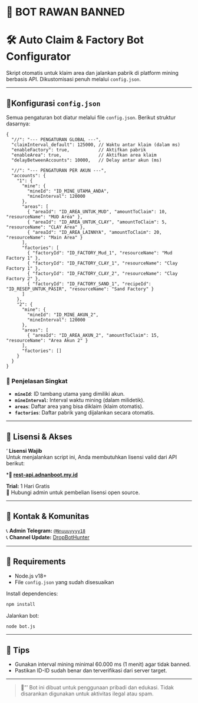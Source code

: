 # 📌 BOT RAWAN BANNED
#  🛠️ Auto Claim & Factory Bot Configurator

Skript otomatis untuk klaim area dan jalankan pabrik di platform mining berbasis API. Dikustomisasi penuh melalui `config.json`.

---

## 📁Konfigurasi `config.json`

Semua pengaturan bot diatur melalui file `config.json`. Berikut struktur dasarnya:

```jsonc
{
  "//": "--- PENGATURAN GLOBAL ---",
  "claimInterval_default": 125000, // Waktu antar klaim (dalam ms)
  "enableFactory": true,           // Aktifkan pabrik
  "enableArea": true,              // Aktifkan area klaim
  "delayBetweenAccounts": 10000,   // Delay antar akun (ms)

  "//": "--- PENGATURAN PER AKUN ---",
  "accounts": {
    "1": {
      "mine": {
        "mineId": "ID_MINE_UTAMA_ANDA",
        "mineInterval": 120000
      },
      "areas": [
        { "areaId": "ID_AREA_UNTUK_MUD", "amountToClaim": 10, "resourceName": "MUD Area" },
        { "areaId": "ID_AREA_UNTUK_CLAY", "amountToClaim": 5, "resourceName": "CLAY Area" },
        { "areaId": "ID_AREA_LAINNYA", "amountToClaim": 20, "resourceName": "Main Area" }
      ],
      "factories": [
        { "factoryId": "ID_FACTORY_Mud_1", "resourceName": "Mud Factory 1" },
        { "factoryId": "ID_FACTORY_CLAY_1", "resourceName": "Clay Factory 1" },
        { "factoryId": "ID_FACTORY_CLAY_2", "resourceName": "Clay Factory 2" },
        { "factoryId": "ID_FACTORY_SAND_1", "recipeId": "ID_RESEP_UNTUK_PASIR", "resourceName": "Sand Factory" }
      ]
    },
    "2": {
      "mine": {
        "mineId": "ID_MINE_AKUN_2",
        "mineInterval": 120000
      },
      "areas": [
        { "areaId": "ID_AREA_AKUN_2", "amountToClaim": 15, "resourceName": "Area Akun 2" }
      ],
      "factories": []
    }
  }
}
```

### 📃 Penjelasan Singkat
- **`mineId`**: ID tambang utama yang dimiliki akun.
- **`mineInterval`**: Interval waktu mining (dalam milidetik).
- **`areas`**: Daftar area yang bisa diklaim (klaim otomatis).
- **`factories`**: Daftar pabrik yang dijalankan secara otomatis.

---

## 📜 Lisensi & Akses

‘ **Lisensi Wajib**  
Untuk menjalankan script ini, Anda membutuhkan lisensi valid dari API berikut:

***📄 [rest-api.adnanboot.my.id](https://rest-api.adnanboot.my.id)**

 **Trial:** 1 Hari Gratis  
📜 Hubungi admin untuk pembelian lisensi open source.

---

## 📕 Kontak & Komunitas

📞 **Admin Telegram:** [`@Nnuuuyyyy18`](https://t.me/Nnuuuyyyy18)  
📞 **Channel Update:** [DropBotHunter](https://t.me/DropBotHunter)

---

## 📕 Requirements

- Node.js v18+
- File `config.json` yang sudah disesuaikan

Install dependencies:
```bash
npm install
```

Jalankan bot:
```bash
node bot.js
```

---

## 📕 Tips
- Gunakan interval mining minimal 60.000 ms (1 menit) agar tidak banned.
- Pastikan ID-ID sudah benar dan terverifikasi dari server target.

---

> 🔐”’ Bot ini dibuat untuk penggunaan pribadi dan edukasi. Tidak disarankan digunakan untuk aktivitas ilegal atau spam.
